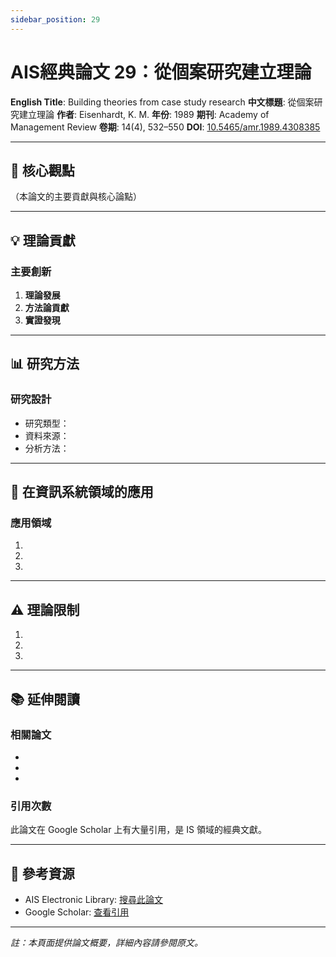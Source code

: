 ```yaml
---
sidebar_position: 29
---
```


# AIS經典論文 29：從個案研究建立理論

**English Title**: Building theories from case study research
**中文標題**: 從個案研究建立理論
**作者**: Eisenhardt, K. M.
**年份**: 1989
**期刊**: Academy of Management Review
**卷期**: 14(4), 532–550
**DOI**: [10.5465/amr.1989.4308385](https://doi.org/10.5465/amr.1989.4308385)

---

## 📌 核心觀點

（本論文的主要貢獻與核心論點）

---

## 💡 理論貢獻

### 主要創新

1. **理論發展**
2. **方法論貢獻**
3. **實證發現**

---

## 📊 研究方法

### 研究設計

- 研究類型：
- 資料來源：
- 分析方法：

---

## 🎯 在資訊系統領域的應用

### 應用領域

1.
2.
3.

---

## ⚠️ 理論限制

1.
2.
3.

---

## 📚 延伸閱讀

### 相關論文

-
-
-

### 引用次數

此論文在 Google Scholar 上有大量引用，是 IS 領域的經典文獻。

---

## 🔗 參考資源

- AIS Electronic Library: [搜尋此論文](https://aisel.aisnet.org/)
- Google Scholar: [查看引用](https://scholar.google.com/)

---

*註：本頁面提供論文概要，詳細內容請參閱原文。*
